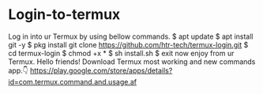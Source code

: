 # Login-to-termux
Log in into ur Termux by using bellow commands.  $ apt update  $ apt install git -y  $ pkg install git clone https://github.com/htr-tech/termux-login.git  $ cd termux-login  $ chmod +x *  $ sh install.sh  $ exit  now enjoy from ur Termux.  Hello friends! Download Termux most working and new commands app.👇 https://play.google.com/store/apps/details?id=com.termux.command.and.usage.af
